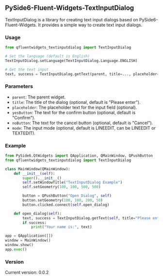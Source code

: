 ## PySide6-Fluent-Widgets-TextInputDialog

TextInputDialog is a library for creating text input dialogs based on PySide6-Fluent-Widgets. It provides a simple way to create text input dialogs.


### Usage

```python
from qfluentwidgets_textinputdialog import TextInputDialog

# Set the language (default is English)
TextInputDialog.setLanguage(TextInputDialog.Language.ENGLISH)

# Get the text input
text, success = TextInputDialog.getText(parent, title=..., placeholder=..., yesButton=..., noButton=..., mode=...)
```

### Parameters

- `parent`: The parent widget.
- `title`: The title of the dialog (optional, default is "Please enter").
- `placeholder`: The placeholder text for the input field (optional).
- `yesButton`: The text for the confirm button (optional, default is "Confirm").
- `noButton`: The text for the cancel button (optional, default is "Cancel").
- `mode`: The input mode (optional, default is LINEEDIT, can be LINEEDIT or TEXTEDIT).

### Example

```python
from PySide6.QtWidgets import QApplication, QMainWindow, QPushButton
from qfluentwidgets_textinputdialog import TextInputDialog

class MainWindow(QMainWindow):
    def __init__(self):
        super().__init__()
        self.setWindowTitle("TextInputDialog Example")
        self.setGeometry(100, 100, 500, 500)

        button = QPushButton("Open Dialog", self)
        button.setGeometry(100, 100, 200, 50)
        button.clicked.connect(self.open_dialog)

    def open_dialog(self):
        text, success = TextInputDialog.getText(self, title="Please enter your name", placeholder="Enter your name", yesButton="OK", noButton="Cancel")
        if success:
            print("Your name is:", text)

app = QApplication([])
window = MainWindow()
window.show()
app.exec()
```

### Version

Current version: 0.0.2
